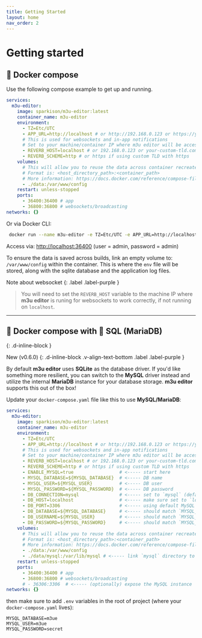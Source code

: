 ```yaml
---
title: Getting Started
layout: home
nav_order: 2
---
```


# Getting started

## 🐳 Docker compose

Use the following compose example to get up and running.

```yaml
services:
  m3u-editor:
    image: sparkison/m3u-editor:latest
    container_name: m3u-editor
    environment:
      - TZ=Etc/UTC
      - APP_URL=http://localhost # or http://192.168.0.123 or https://your-custom-tld.com
      # This is used for websockets and in-app notifications
      # Set to your machine/container IP where m3u editor will be accessed, if not localhost
      - REVERB_HOST=localhost # or 192.168.0.123 or your-custom-tld.com
      - REVERB_SCHEME=http # or https if using custom TLD with https
    volumes:
      # This will allow you to reuse the data across container recreates
      # Format is: <host_directory_path>:<container_path>
      # More information: https://docs.docker.com/reference/compose-file/volumes/
      - ./data:/var/www/config
    restart: unless-stopped
    ports:
      - 36400:36400 # app
      - 36800:36800 # websockets/broadcasting
networks: {}
```

Or via Docker CLI:

```bash
 docker run --name m3u-editor -e TZ=Etc/UTC -e APP_URL=http://localhost -e REVERB_HOST=localhost -e REVERB_SCHEME=http -v ./data:/var/www/config --restart unless-stopped -p 36400:36400 -p 36800:36800 sparkison/m3u-editor:latest 
```

Access via: [http://localhost:36400](http://localhost:36400) (user = admin, password = admin)

To ensure the data is saved across builds, link an empty volume to: `/var/www/config` within the container. This is where the `env` file will be stored, along with the sqlite database and the application log files.

Note about websocket
{: .label .label-purple }

> You will need to set the `REVERB_HOST` variable to the machine IP where **m3u editor** is runing for websockets to work correctly, if not running on `localhost`. 

---

## 🐬 Docker compose with 💪 SQL (MariaDB)
{: .d-inline-block }

New (v0.6.0)
{: .d-inline-block .v-align-text-bottom .label .label-purple }

By default **m3u editor** uses **SQLite** as the database driver. If you'd like something more resilient, you can switch to the **MySQL** driver instead and utilize the internal **MariaDB** instance for your database storage. **m3u editor** supports this out of the box!

Update your `docker-compose.yaml` file like this to use **MySQL/MariaDB**:

```yaml
services:
  m3u-editor:
    image: sparkison/m3u-editor:latest
    container_name: m3u-editor
    environment:
      - TZ=Etc/UTC
      - APP_URL=http://localhost # or http://192.168.0.123 or https://your-custom-tld.com
      # This is used for websockets and in-app notifications
      # Set to your machine/container IP where m3u editor will be accessed, if not localhost
      - REVERB_HOST=localhost # or 192.168.0.123 or your-custom-tld.com
      - REVERB_SCHEME=http # or https if using custom TLD with https
      - ENABLE_MYSQL=true                 # <----- start here
      - MYSQL_DATABASE=${MYSQL_DATABASE}  # <----- DB name
      - MYSQL_USER=${MYSQL_USER}          # <----- DB user
      - MYSQL_PASSWORD=${MYSQL_PASSWORD}  # <----- DB password
      - DB_CONNECTION=mysql               # <----- set to `mysql` (default is `sqlite`)
      - DB_HOST=localhost                 # <----- make sure set to `localhost`
      - DB_PORT=3306                      # <----- using default MySQL port
      - DB_DATABASE=${MYSQL_DATABASE}     # <----- should match `MYSQL_DATABASE`
      - DB_USERNAME=${MYSQL_USER}         # <----- should match `MYSQL_USER`
      - DB_PASSWORD=${MYSQL_PASSWORD}     # <----- should match `MYSQL_PASSWORD`
    volumes:
      # This will allow you to reuse the data across container recreates
      # Format is: <host_directory_path>:<container_path>
      # More information: https://docs.docker.com/reference/compose-file/volumes/
      - ./data:/var/www/config
      - ./data/mysql:/var/lib/mysql # <----- link `mysql` directory to retain data
    restart: unless-stopped
    ports:
      - 36400:36400 # app
      - 36800:36800 # websockets/broadcasting
      # - 36306:3306  # <----- (optionally) expose the MySQL instance
networks: {}
```

then make sure to add `.env` variables in the root of project (where your `docker-compose.yaml` lives):

```
MYSQL_DATABASE=m3ue
MYSQL_USER=m3ue
MYSQL_PASSWORD=secret
```